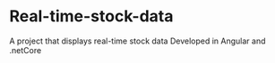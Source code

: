 # Real-time-stock-data
A project that displays real-time stock data Developed in Angular and .netCore
